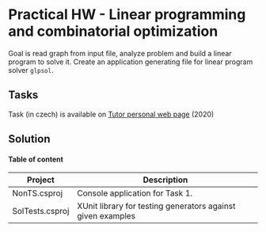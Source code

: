 # Practical HW - Linear programming and combinatorial optimization
Goal is read graph from input file, analyze problem and build a linear program to solve it.
Create an application generating file for linear program solver `glpsol`.

## Tasks
Task (in czech) is available on [Tutor personal web page][2] (2020)

## Solution
#### Table of content
| **Project**         | **Description**                                             |
|---------------------|-------------------------------------------------------------|
| NonTS.csproj        | Console application for Task 1.                             |
| SolTests.csproj     | XUnit library for testing generators against given examples |



[1]: https://docs.microsoft.com/en-us/dotnet/core/install/
[2]: https://kam.mff.cuni.cz/~balko/lpko1920/ukolPrakticky.pdf
